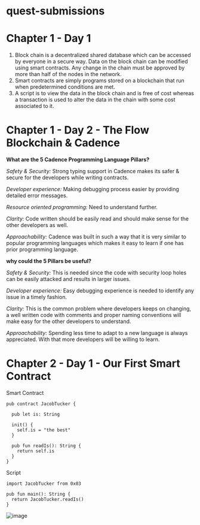 # quest-submissions

# Chapter 1 - Day 1

1. Block chain is a decentralized shared database which can be accessed by everyone in a secure way. Data on the block chain can be modified using smart contracts. Any change in the chain must be approved by more than half of the nodes in the network.
2. Smart contracts are simply programs stored on a blockchain that run when predetermined conditions are met. 
3. A script is to view the data in the block chain and is free of cost whereas a transaction is used to alter the data in the chain with some cost associated to it.

# Chapter 1 - Day 2 - The Flow Blockchain & Cadence
**What are the 5 Cadence Programming Language Pillars?**    

*Safety & Security:* Strong typing support in Cadence makes its safer & secure for the developers while writing contracts.

*Developer experience:* Making debugging process easier by providing detailed error messages.

*Resource oriented programming:* Need to understand further.

*Clarity:* Code written should be easily read and should make sense for the other developers as well.

*Approachability:* Cadence was built in such a way that it is very similar to popular programming languages which makes it easy to learn if one has prior programming language.

**why could the 5 Pillars be useful?**

*Safety & Security:* This is needed since the code with security loop holes can be easily attacked and results in larger issues.

*Developer experience:* Easy debugging experience is needed to identify any issue in a timely fashion.

*Clarity:* This is the common problem where developers keeps on changing, a well written code with comments and proper naming conventions will make easy for the other developers to understand.

*Approachability:* Spending less time to adapt to a new language is always appreciated. With that more developers will be willing to learn.

# Chapter 2 - Day 1 - Our First Smart Contract

Smart Contract 
```
pub contract JacobTucker {
  
  pub let is: String

  init() {
    self.is = "the best"
  }  

  pub fun readIs(): String {
    return self.is
  }
}
```

Script
```
import JacobTucker from 0x03

pub fun main(): String {
  return JacobTucker.readIs()
}
```
![image](https://user-images.githubusercontent.com/12966342/173198095-eeee4d39-f6f5-48bb-8786-4a3314c1f496.png)

